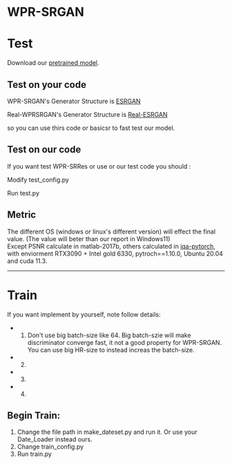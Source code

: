 # WPR-SRGAN

# Test
Download our [pretrained model](https://drive.google.com/drive/folders/1yMxgA8wpfcHQ1CRUrJyiU__D_tD3fi4K?usp=sharing).

Test on your code
----------------------------------------------------

WPR-SRGAN's Generator Structure is [ESRGAN](https://github.com/xinntao/ESRGAN)

Real-WPRSRGAN's Generator Structure is [Real-ESRGAN](https://github.com/xinntao/Real-ESRGAN)

so you can use thirs code or basicsr to fast test our model.

Test on our code
----------------------------------------------------
If you want test WPR-SRRes or use or our test code you should :

Modify test_config.py

Run test.py

Metric
----------------------------------------------------
The different OS (windows or linux's different version) will effect the final value. (The value will beter than our report in Windows11)\
Except PSNR calculate in matlab-2017b, others calculated in [iqa-pytorch](https://github.com/chaofengc/IQA-PyTorch), with enviorment RTX3090 + Intel gold 6330, pytroch==1.10.0, Ubuntu 20.04 and cuda 11.3.

----------------------------------------------------
# Train

If you want implement by yourself, note follow details:

* 1. Don't use big batch-size like 64. Big batch-szie will make discriminator converge fast, it not a good property for WPR-SRGAN. You can use big HR-size to instead increas the batch-size.
* 2.
* 3.
* 4.

Begin Train:
---------------------------------------------------
1. Change the file path in make_dateset.py and run it. Or use your Date_Loader instead ours.
2. Change train_config.py
3. Run train.py
